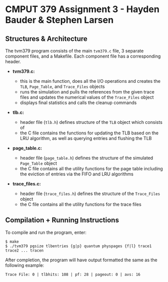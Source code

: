 # CMPUT 379 Assignment 3 - Hayden Bauder & Stephen Larsen

## Structures & Architecture
The tvm379 program consists of the main `tvm379.c` file, 3 separate component files, and a Makefile. Each component file has a corresponding header.

- **tvm379.c:**
	- this is the main function, does all the I/O operations and creates the `TLB`, `Page_Table`, and `Trace_Files` objects
	- runs the simulation and pulls the references from the given trace files and updates the numerical values of the `Trace_Files` object
	- displays final statistics and calls the cleanup commands

- **tlb.c:**
	- header file (`tlb.h`) defines structure of the `TLB` object which consists of
	- the C file contains the functions for updating the TLB based on the LRU algorithm, as well as querying entries and flushing the TLB

- **page_table.c:**
	- header file (`page_table.h`) defines the structure of the simulated `Page_Table` object
	- the C file contains all the utility functions for the page table including the eviction of entries via the FIFO and LRU algorithms

- **trace_files.c:**
	- header file (`trace_files.h`) defines the structure of the `Trace_Files` object
	- the C file contains all the utility functions for the trace files


## Compilation + Running Instructions
To compile and run the program, enter:

	$ make
	$ ./tvm379 pgsize tlbentries {g|p} quantum physpages {f|l} trace1 trace2 ... tracen

After completion, the program will have output formatted the same as the following example:

	Trace File: 0 | tlbhits: 108 | pf: 28 | pageout: 0 | avs: 16
